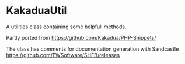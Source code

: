 # KakaduaUtil
A utilities class containing some helpfull methods. 

Partly ported from https://github.com/Kakadua/PHP-Snippets/

The class has comments for documentation generation with Sandcastle
https://github.com/EWSoftware/SHFB/releases